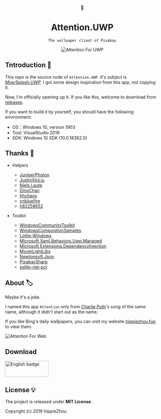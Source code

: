 <div align='center'>

📸

#  Attention.UWP

`The wallpaper client of Pixabay`

![Attention For UWP](images/uwp.png)

</div>

## Tntroduction 🎉

This repo is the source code of `Attention.UWP`. it's subject is *[MyerSplash.UWP](https://github.com/JuniperPhoton/MyerSplash.UWP)*. I got some design inspiration from this app, not copying it. 

Now, I'm officially opening up it. If you like this, welcome to download from [releases](https://github.com/hippieZhou/Attention/releases).

If you want to build it by yourself, you should have the following environment:

- OS：Windows 10, version 1903
- Tool: VisualStudio 2019
- SDK: Windows 10 SDK (10.0.18362.0)

## Thanks 💬

- Helpers
  - [JuniperPhoton](https://github.com/JuniperPhoton)
  - [JustinXinLiu](https://github.com/JustinXinLiu)
  - [Niels Laute](https://github.com/niels9001)
  - [DinoChan](https://github.com/DinoChan)
  - [hhchaos](https://github.com/HHChaos)
  - [cnbluefire](https://github.com/cnbluefire)
  - [h82258652](https://github.com/h82258652)

- Toolkit
  - [WindowsCommunityToolkit](https://github.com/windows-toolkit/WindowsCommunityToolkit)
  - [WindowsCompositionSamples](https://github.com/microsoft/WindowsCompositionSamples)
  - [Lottie-Windows](https://github.com/windows-toolkit/Lottie-Windows)
  - [Microsoft.Xaml.Behaviors.Uwp.Managed](https://github.com/Microsoft/XamlBehaviors)
  - [Microsoft.Extensions.DependencyInjection](https://github.com/aspnet/Extensions)
  - [MvvmLightLibs](https://github.com/lbugnion/mvvmlight)
  - [Newtonsoft.Json](https://github.com/JamesNK/Newtonsoft.Json)
  - [PixabaySharp](https://github.com/ThomasPe/PixabaySharp)
  - [sqlite-net-pcl](https://github.com/praeclarum/sqlite-net)


## About 🏷️

Maybe it's a joke. 

I named this app `Attention` only from [Charlie Puth](https://music.163.com/#/song?id=473817398)'s song of the same name, although it didn't start out as the name.

If you like Bing's daily wallpapers, you can visit my website [hippiezhou.fun](https://hippiezhou.fun/) to view them.

![Attention For Web](images/web.png)

## Download

<a href='//www.microsoft.com/store/apps/9NC82MFX4BTZ?cid=storebadge&ocid=badge'><img src='https://assets.windowsphone.com/85864462-9c82-451e-9355-a3d5f874397a/English_get-it-from-MS_InvariantCulture_Default.png' alt='English badge' style='width: 142px; height: 52px;'/></a>



## License 💡

The project is released under **MIT License**.

Copyright (c) 2019 hippieZhou